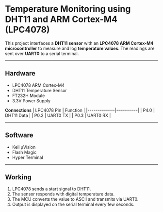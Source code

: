 # Temperature Monitoring using DHT11 and ARM Cortex-M4 (LPC4078)

This project interfaces a **DHT11 sensor** with an **LPC4078 ARM Cortex-M4 microcontroller** to measure and log **temperature values**. The readings are sent over **UART0** to a serial terminal.

---

## Hardware

- LPC4078 ARM Cortex-M4
- DHT11 Temperature Sensor
- FT232H Module
- 3.3V Power Supply

**Connections**
| LPC4078 Pin | Function |
|--------------|-----------|
| P4.0 | DHT11 Data |
| P0.2 | UART0 TX |
| P0.3 | UART0 RX |

---

## Software

- Keil µVision 
- Flash Magic 
- Hyper Terminal 

---

## Working

1. LPC4078 sends a start signal to DHT11.  
2. The sensor responds with digital temperature data.  
3. The MCU converts the value to ASCII and transmits via UART0.  
4. Output is displayed on the serial terminal every few seconds.
